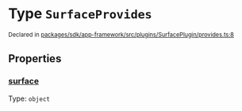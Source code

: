 # Type `SurfaceProvides`
<sub>Declared in [packages/sdk/app-framework/src/plugins/SurfacePlugin/provides.ts:8](https://github.com/dxos/dxos/blob/c996a34fe/packages/sdk/app-framework/src/plugins/SurfacePlugin/provides.ts#L8)</sub>




## Properties
### [surface](https://github.com/dxos/dxos/blob/c996a34fe/packages/sdk/app-framework/src/plugins/SurfacePlugin/provides.ts#L9)
Type: <code>object</code>





